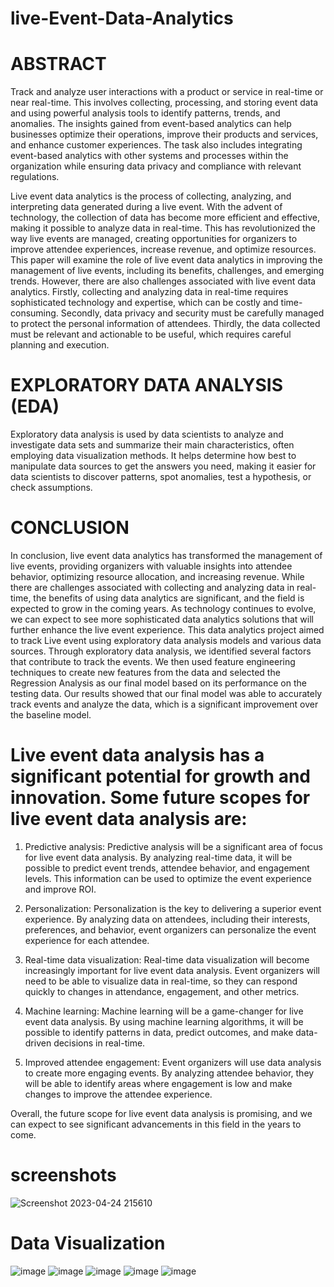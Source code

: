 # live-Event-Data-Analytics
# ABSTRACT 

Track and analyze user interactions with a product or service in real-time or near real-time. This involves collecting, processing, and storing event data and using powerful analysis tools to identify patterns, trends, and anomalies. The insights gained from event-based analytics can help businesses optimize their operations, improve their products and services, and enhance customer experiences. The task also includes integrating event-based analytics with other systems and processes within the organization while ensuring data privacy and compliance with relevant regulations. 

Live event data analytics is the process of collecting, analyzing, and interpreting data generated during a live event. With the advent of technology, the collection of data has become more efficient and effective, making it possible to analyze data in real-time. This has 
revolutionized the way live events are managed, creating opportunities for organizers to improve attendee experiences, increase revenue, and optimize resources. This paper will examine the role of live event data analytics in improving the management of live events, including its benefits, challenges, and emerging trends. However, there are also challenges associated with live event data analytics. Firstly, collecting and analyzing data in real-time requires sophisticated technology and expertise, which can be costly and time-consuming. Secondly, data privacy and security must be carefully managed to protect the personal information of attendees. Thirdly, the data collected must be relevant and actionable to be useful, which requires careful planning and execution. 

# EXPLORATORY DATA ANALYSIS (EDA) 
Exploratory data analysis is used by data scientists to analyze and investigate data sets and summarize their main characteristics, often employing data visualization methods. It helps determine how best to manipulate data sources to get the answers you need, making it easier for data scientists to discover patterns, spot anomalies, test a hypothesis, or check assumptions.

# CONCLUSION 

In conclusion, live event data analytics has transformed the management of live events, providing organizers with valuable insights into attendee behavior, optimizing resource allocation, and increasing revenue. While there are challenges associated with collecting and analyzing data in real-time, the benefits of using data analytics are significant, and the field is expected to grow in the coming years. As technology continues to evolve, we can expect to see more sophisticated data analytics solutions that will further enhance the live event experience. This data analytics project aimed to track Live event using exploratory data analysis models and various data sources. Through exploratory data analysis, we identified several factors that contribute to track the events. We then used feature engineering techniques to create new features from the data and selected the Regression Analysis as our final model based on its performance on the testing data. Our results showed that our final model was able to accurately track events and analyze the data, which is a significant improvement over the baseline model.

# Live event data analysis has a significant potential for growth and innovation. Some future scopes for live event data analysis are: 

1. Predictive analysis: Predictive analysis will be a significant area of focus for live event data analysis. By analyzing real-time data, it will be possible to predict event trends, attendee behavior, and engagement levels. This information can be used to optimize the event experience and improve ROI. 

2. Personalization: Personalization is the key to delivering a superior event experience. By analyzing data on attendees, including their interests, preferences, and behavior, event organizers can personalize the event experience for each attendee. 

3. Real-time data visualization: Real-time data visualization will become increasingly important for live event data analysis. Event organizers will need to be able to visualize data in real-time, so they can respond quickly to changes in attendance, engagement, and other metrics. 

4. Machine learning: Machine learning will be a game-changer for live event data analysis. By using machine learning algorithms, it will be possible to identify patterns in data, predict outcomes, and make data-driven decisions in real-time. 

5. Improved attendee engagement: Event organizers will use data analysis to create more engaging events. By analyzing attendee behavior, they will be able to identify areas where engagement is low and make changes to improve the attendee experience. 

Overall, the future scope for live event data analysis is promising, and we can expect to see significant advancements in this field in the years to come. 

# screenshots 
![Screenshot 2023-04-24 215610](https://github.com/rohitkamalay/live-Event-Data-Analytics/assets/65853505/fff72052-a47e-42b7-a37f-559b1b58f282)
# Data Visualization 
![image](https://github.com/rohitkamalay/live-Event-Data-Analytics/assets/65853505/a5b5dc2f-20e3-46f0-ba3c-695a2d8d2707)
![image](https://github.com/rohitkamalay/live-Event-Data-Analytics/assets/65853505/1c9c3bad-3d41-403a-989c-3db72f7b4128)
![image](https://github.com/rohitkamalay/live-Event-Data-Analytics/assets/65853505/7e338085-69d1-4125-89e1-6a3951e39398)
![image](https://github.com/rohitkamalay/live-Event-Data-Analytics/assets/65853505/b80e342a-d079-4edd-ab9a-ed827a8ddc40)
![image](https://github.com/rohitkamalay/live-Event-Data-Analytics/assets/65853505/00115992-d046-4c4c-8a89-57b8d2b255d8)






